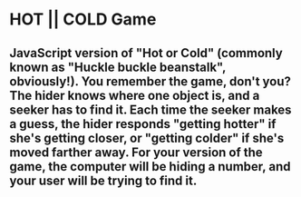# HOT || COLD Game

## JavaScript version of "Hot or Cold" (commonly known as "Huckle buckle beanstalk", obviously!). You remember the game, don't you? The hider knows where one object is, and a seeker has to find it. Each time the seeker makes a guess, the hider responds "getting hotter" if she's getting closer, or "getting colder" if she's moved farther away. For your version of the game, the computer will be hiding a number, and your user will be trying to find it.
